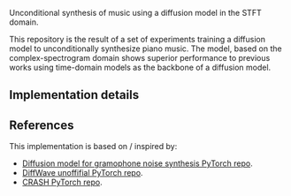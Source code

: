 Unconditional synthesis of music using a diffusion model in the STFT domain.

This repository is the result of a set of experiments training a diffusion model to unconditionally synthesize piano music. The model, based on the complex-spectrogram domain shows superior performance to previous works using time-domain models as the backbone of a diffusion model. 

## Implementation details

## References

This implementation is based on / inspired by:

- [Diffusion model for gramophone noise synthesis PyTorch repo](https://github.com/eloimoliner/gramophone_noise_synth).
- [DiffWave unoffifial PyTorch repo](https://github.com/lmnt-com/diffwave).
- [CRASH PyTorch repo](https://github.com/simonrouard/CRASH).
